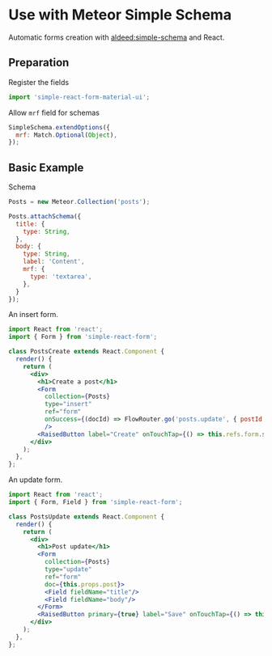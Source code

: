 # Use with Meteor Simple Schema

Automatic forms creation with [aldeed:simple-schema](http://github.com/aldeed/simple-schema) and React.

## Preparation

Register the fields

```js
import 'simple-react-form-material-ui';
```

Allow ```mrf``` field for schemas

```js
SimpleSchema.extendOptions({
  mrf: Match.Optional(Object),
});
```

## Basic Example

Schema

```js
Posts = new Meteor.Collection('posts');

Posts.attachSchema({
  title: {
    type: String,
  },
  body: {
    type: String,
    label: 'Content',
    mrf: {
      type: 'textarea',
    },
  }
});
```

An insert form.

```jsx
import React from 'react';
import { Form } from 'simple-react-form';

class PostsCreate extends React.Component {
  render() {
    return (
      <div>
        <h1>Create a post</h1>
        <Form
          collection={Posts}
          type="insert"
          ref="form"
          onSuccess={(docId) => FlowRouter.go('posts.update', { postId: docId })}
          />
        <RaisedButton label="Create" onTouchTap={() => this.refs.form.submit()}/>
      </div>
    );
  },
};
```

An update form.

```jsx
import React from 'react';
import { Form, Field } from 'simple-react-form';

class PostsUpdate extends React.Component {
  render() {
    return (
      <div>
        <h1>Post update</h1>
        <Form
          collection={Posts}
          type="update"
          ref="form"
          doc={this.props.post}>
          <Field fieldName="title"/>
          <Field fieldName="body"/>
        </Form>
        <RaisedButton primary={true} label="Save" onTouchTap={() => this.refs.form.submit()}/>
      </div>
    );
  },
};
```
